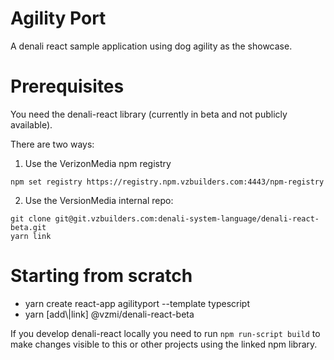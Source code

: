 # Agility Port
A denali react sample application using dog agility as the showcase.

# Prerequisites 
You need the denali-react library (currently in beta and not publicly available).

There are two ways:
1. Use the VerizonMedia npm registry 
```
npm set registry https://registry.npm.vzbuilders.com:4443/npm-registry
```
2. Use the VersionMedia internal repo: 
```
git clone git@git.vzbuilders.com:denali-system-language/denali-react-beta.git
yarn link
``` 

# Starting from scratch
* yarn create react-app agilityport --template typescript
* yarn [add\\|link] @vzmi/denali-react-beta

If you develop denali-react locally you need to run 
```npm run-script build``` to make changes visible to this or other 
projects using the linked npm library.



